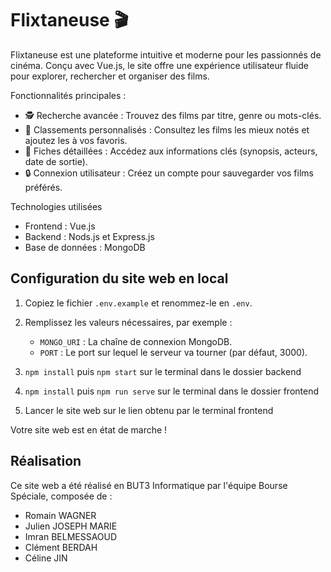 # Flixtaneuse 🎬

Flixtaneuse est une plateforme intuitive et moderne pour les passionnés de cinéma. Conçu avec Vue.js, le site offre une expérience utilisateur fluide pour explorer, rechercher et organiser des films.

Fonctionnalités principales :
- 🕵️ Recherche avancée : Trouvez des films par titre, genre ou mots-clés.
- 🌟 Classements personnalisés : Consultez les films les mieux notés et ajoutez les à vos favoris.
- 🎥 Fiches détaillées : Accédez aux informations clés (synopsis, acteurs, date de sortie).
- 🔒 Connexion utilisateur : Créez un compte pour sauvegarder vos films préférés.

Technologies utilisées

- Frontend : Vue.js
- Backend : Nods.js et Express.js
- Base de données : MongoDB

## Configuration du site web en local

1. Copiez le fichier `.env.example` et renommez-le en `.env`.
2. Remplissez les valeurs nécessaires, par exemple :
   - `MONGO_URI` : La chaîne de connexion MongoDB.
   - `PORT` : Le port sur lequel le serveur va tourner (par défaut, 3000).

3. `npm install` puis `npm start` sur le terminal dans le dossier backend
4. `npm install` puis `npm run serve` sur le terminal dans le dossier frontend
5. Lancer le site web sur le lien obtenu par le terminal frontend

Votre site web est en état de marche !

## Réalisation

Ce site web a été réalisé en BUT3 Informatique par l'équipe Bourse Spéciale, composée de :
- Romain WAGNER
- Julien JOSEPH MARIE
- Imran BELMESSAOUD
- Clément BERDAH
- Céline JIN
